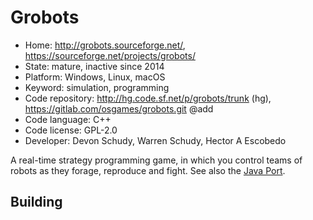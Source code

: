 # Grobots

- Home: http://grobots.sourceforge.net/, https://sourceforge.net/projects/grobots/
- State: mature, inactive since 2014
- Platform: Windows, Linux, macOS
- Keyword: simulation, programming
- Code repository: http://hg.code.sf.net/p/grobots/trunk (hg), https://gitlab.com/osgames/grobots.git @add
- Code language: C++
- Code license: GPL-2.0
- Developer: Devon Schudy, Warren Schudy, Hector A Escobedo

A real-time strategy programming game, in which you control teams of robots as they forage, reproduce and fight.
See also the [Java Port](https://github.com/manofsteel76667/Grobots_Java).

## Building
